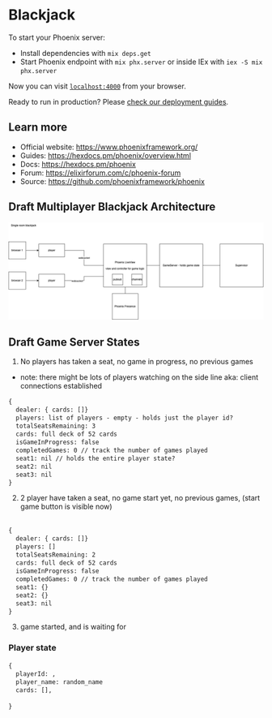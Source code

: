 # Blackjack

To start your Phoenix server:

  * Install dependencies with `mix deps.get`
  * Start Phoenix endpoint with `mix phx.server` or inside IEx with `iex -S mix phx.server`

Now you can visit [`localhost:4000`](http://localhost:4000) from your browser.

Ready to run in production? Please [check our deployment guides](https://hexdocs.pm/phoenix/deployment.html).

## Learn more

  * Official website: https://www.phoenixframework.org/
  * Guides: https://hexdocs.pm/phoenix/overview.html
  * Docs: https://hexdocs.pm/phoenix
  * Forum: https://elixirforum.com/c/phoenix-forum
  * Source: https://github.com/phoenixframework/phoenix

## Draft Multiplayer Blackjack Architecture

![link](./priv/static/images/blackjack_liveview_architecture.png)

## Draft Game Server States

1. No players has taken a seat, no game in progress, no previous games
* note: there might be lots of players watching on the side line aka: client connections established

```
{
  dealer: { cards: []}
  players: list of players - empty - holds just the player id?
  totalSeatsRemaining: 3
  cards: full deck of 52 cards
  isGameInProgress: false
  completedGames: 0 // track the number of games played
  seat1: nil // holds the entire player state?
  seat2: nil
  seat3: nil
}

```

2. 2 player have taken a seat, no game start yet, no previous games, (start game button is visible now)

```

{
  dealer: { cards: []}
  players: []
  totalSeatsRemaining: 2
  cards: full deck of 52 cards
  isGameInProgress: false
  completedGames: 0 // track the number of games played
  seat1: {}
  seat2: {}
  seat3: nil
}

```

3. game started, and is waiting for 

### Player state

```
{
  playerId: ,
  player_name: random_name
  cards: [],

}

```




